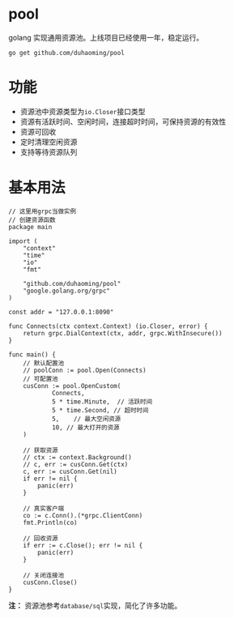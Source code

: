 # pool
golang 实现通用资源池。上线项目已经使用一年，稳定运行。
``` shell 
go get github.com/duhaoming/pool
```

# 功能
+ 资源池中资源类型为`io.Closer`接口类型
+ 资源有活跃时间、空闲时间，连接超时时间，可保持资源的有效性
+ 资源可回收
+ 定时清理空闲资源
+ 支持等待资源队列

# 基本用法
``` goalng
// 这里用grpc当做实例
// 创建资源函数
package main

import (
	"context"
	"time"
	"io"
	"fmt"

	"github.com/duhaoming/pool"
	"google.golang.org/grpc"
)

const addr = "127.0.0.1:8090"

func Connects(ctx context.Context) (io.Closer, error) {
	return grpc.DialContext(ctx, addr, grpc.WithInsecure())
}

func main() {
	// 默认配置池
	// poolConn := pool.Open(Connects)
	// 可配置池
	cusConn := pool.OpenCustom(
        	Connects,
        	5 * time.Minute,  // 活跃时间
        	5 * time.Second, // 超时时间
        	5,    // 最大空闲资源
        	10, // 最大打开的资源
	)

	// 获取资源
	// ctx := context.Background()
	// c, err := cusConn.Get(ctx)
	c, err := cusConn.Get(nil)
	if err != nil {
		panic(err)
	}

	// 真实客户端
	co := c.Conn().(*grpc.ClientConn)
	fmt.Println(co)

	// 回收资源
	if err := c.Close(); err != nil {
		panic(err)
	}

	// 关闭连接池
	cusConn.Close()
}
```

**注：**
资源池参考`database/sql`实现，简化了许多功能。
